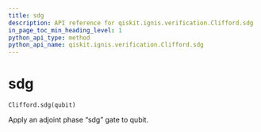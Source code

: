 ```yaml
---
title: sdg
description: API reference for qiskit.ignis.verification.Clifford.sdg
in_page_toc_min_heading_level: 1
python_api_type: method
python_api_name: qiskit.ignis.verification.Clifford.sdg
---
```


# sdg

<span id="qiskit.ignis.verification.Clifford.sdg" />

`Clifford.sdg(qubit)`

Apply an adjoint phase “sdg” gate to qubit.


